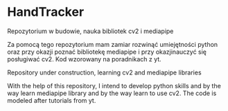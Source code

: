 # HandTracker
 Repozytorium w budowie, nauka bibliotek cv2 i mediapipe 

Za pomocą tego repozytorium mam zamiar rozwinąć umiejętności python oraz przy okazji poznać bibliotekę mediapipe i przy okazjinauczyć się posługiwać cv2. Kod wzorowany na poradnikach z yt.



 Repository under construction, learning cv2 and mediapipe libraries 

With the help of this repository, I intend to develop python skills and by the way learn mediapipe library and by the way learn to use cv2. The code is modeled after tutorials from yt.
